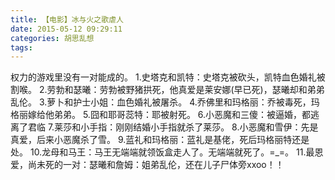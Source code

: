 ```yaml
---
title: 【电影】冰与火之歌虐人
date: 2015-05-12 09:29:11
categories: 胡思乱想
tags: 
---
```

权力的游戏里没有一对能成的。
1.史塔克和凯特：史塔克被砍头，凯特血色婚礼被割喉。
2.劳勃和瑟曦：劳勃被野猪拱死，他真爱是莱安娜(早已死)，瑟曦却和弟弟乱伦。
3.萝卜和护士小姐：血色婚礼被屠杀。
4.乔佛里和玛格丽：乔被毒死，玛格丽嫁给他弟弟。
5.囧和耶哥蕊特：耶被射死。
6.小恶魔和三傻：被逼婚，都逃离了君临
7.莱莎和小手指：刚刚结婚小手指就杀了莱莎。
8.小恶魔和雪伊：先是真爱，后来小恶魔杀了雪。
9.蓝礼和玛格丽：蓝礼是基佬，死后玛格丽特还是处。
10.龙母和马王：马王无端端就领饭盒走人了。无端端就死了。=_=。
11.最恩爱，尚未死的一对：瑟曦和詹姆：姐弟乱伦，还在儿子尸体旁xxoo！！
